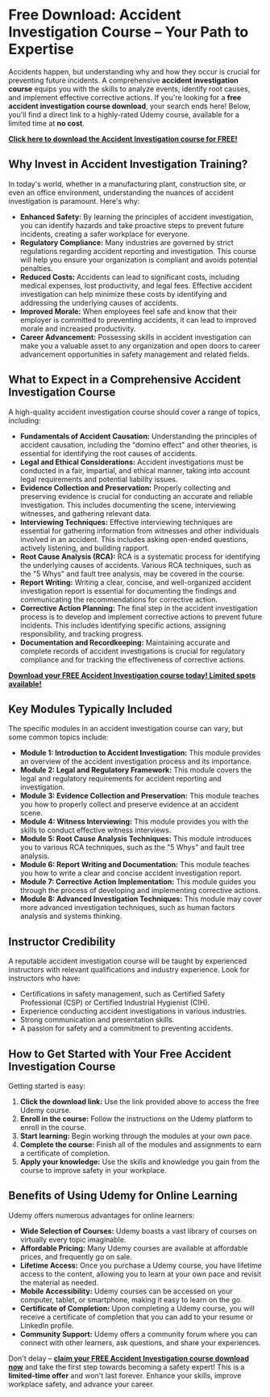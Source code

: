# Free Download: Accident Investigation Course – Your Path to Expertise

Accidents happen, but understanding why and how they occur is crucial for preventing future incidents. A comprehensive **accident investigation course** equips you with the skills to analyze events, identify root causes, and implement effective corrective actions. If you're looking for a **free accident investigation course download**, your search ends here! Below, you'll find a direct link to a highly-rated Udemy course, available for a limited time at **no cost**.

[**Click here to download the Accident Investigation course for FREE!**](https://udemywork.com/accident-investigation-course)

## Why Invest in Accident Investigation Training?

In today's world, whether in a manufacturing plant, construction site, or even an office environment, understanding the nuances of accident investigation is paramount. Here's why:

*   **Enhanced Safety:** By learning the principles of accident investigation, you can identify hazards and take proactive steps to prevent future incidents, creating a safer workplace for everyone.
*   **Regulatory Compliance:** Many industries are governed by strict regulations regarding accident reporting and investigation. This course will help you ensure your organization is compliant and avoids potential penalties.
*   **Reduced Costs:** Accidents can lead to significant costs, including medical expenses, lost productivity, and legal fees. Effective accident investigation can help minimize these costs by identifying and addressing the underlying causes of accidents.
*   **Improved Morale:** When employees feel safe and know that their employer is committed to preventing accidents, it can lead to improved morale and increased productivity.
*   **Career Advancement:** Possessing skills in accident investigation can make you a valuable asset to any organization and open doors to career advancement opportunities in safety management and related fields.

## What to Expect in a Comprehensive Accident Investigation Course

A high-quality accident investigation course should cover a range of topics, including:

*   **Fundamentals of Accident Causation:** Understanding the principles of accident causation, including the "domino effect" and other theories, is essential for identifying the root causes of accidents.
*   **Legal and Ethical Considerations:** Accident investigations must be conducted in a fair, impartial, and ethical manner, taking into account legal requirements and potential liability issues.
*   **Evidence Collection and Preservation:** Properly collecting and preserving evidence is crucial for conducting an accurate and reliable investigation. This includes documenting the scene, interviewing witnesses, and gathering relevant data.
*   **Interviewing Techniques:** Effective interviewing techniques are essential for gathering information from witnesses and other individuals involved in an accident. This includes asking open-ended questions, actively listening, and building rapport.
*   **Root Cause Analysis (RCA):** RCA is a systematic process for identifying the underlying causes of accidents. Various RCA techniques, such as the "5 Whys" and fault tree analysis, may be covered in the course.
*   **Report Writing:** Writing a clear, concise, and well-organized accident investigation report is essential for documenting the findings and communicating the recommendations for corrective action.
*   **Corrective Action Planning:** The final step in the accident investigation process is to develop and implement corrective actions to prevent future incidents. This includes identifying specific actions, assigning responsibility, and tracking progress.
*   **Documentation and Recordkeeping:** Maintaining accurate and complete records of accident investigations is crucial for regulatory compliance and for tracking the effectiveness of corrective actions.

[**Download your FREE Accident Investigation course today! Limited spots available!**](https://udemywork.com/accident-investigation-course)

## Key Modules Typically Included

The specific modules in an accident investigation course can vary, but some common topics include:

*   **Module 1: Introduction to Accident Investigation:** This module provides an overview of the accident investigation process and its importance.
*   **Module 2: Legal and Regulatory Framework:** This module covers the legal and regulatory requirements for accident reporting and investigation.
*   **Module 3: Evidence Collection and Preservation:** This module teaches you how to properly collect and preserve evidence at an accident scene.
*   **Module 4: Witness Interviewing:** This module provides you with the skills to conduct effective witness interviews.
*   **Module 5: Root Cause Analysis Techniques:** This module introduces you to various RCA techniques, such as the "5 Whys" and fault tree analysis.
*   **Module 6: Report Writing and Documentation:** This module teaches you how to write a clear and concise accident investigation report.
*   **Module 7: Corrective Action Implementation:** This module guides you through the process of developing and implementing corrective actions.
*   **Module 8: Advanced Investigation Techniques:** This module may cover more advanced investigation techniques, such as human factors analysis and systems thinking.

## Instructor Credibility

A reputable accident investigation course will be taught by experienced instructors with relevant qualifications and industry experience. Look for instructors who have:

*   Certifications in safety management, such as Certified Safety Professional (CSP) or Certified Industrial Hygienist (CIH).
*   Experience conducting accident investigations in various industries.
*   Strong communication and presentation skills.
*   A passion for safety and a commitment to preventing accidents.

## How to Get Started with Your Free Accident Investigation Course

Getting started is easy:

1.  **Click the download link:** Use the link provided above to access the free Udemy course.
2.  **Enroll in the course:** Follow the instructions on the Udemy platform to enroll in the course.
3.  **Start learning:** Begin working through the modules at your own pace.
4.  **Complete the course:** Finish all of the modules and assignments to earn a certificate of completion.
5.  **Apply your knowledge:** Use the skills and knowledge you gain from the course to improve safety in your workplace.

## Benefits of Using Udemy for Online Learning

Udemy offers numerous advantages for online learners:

*   **Wide Selection of Courses:** Udemy boasts a vast library of courses on virtually every topic imaginable.
*   **Affordable Pricing:** Many Udemy courses are available at affordable prices, and frequently go on sale.
*   **Lifetime Access:** Once you purchase a Udemy course, you have lifetime access to the content, allowing you to learn at your own pace and revisit the material as needed.
*   **Mobile Accessibility:** Udemy courses can be accessed on your computer, tablet, or smartphone, making it easy to learn on the go.
*   **Certificate of Completion:** Upon completing a Udemy course, you will receive a certificate of completion that you can add to your resume or LinkedIn profile.
*   **Community Support:** Udemy offers a community forum where you can connect with other learners, ask questions, and share your experiences.

Don't delay – **[claim your FREE Accident Investigation course download now](https://udemywork.com/accident-investigation-course)** and take the first step towards becoming a safety expert! This is a **limited-time offer** and won't last forever. Enhance your skills, improve workplace safety, and advance your career.
